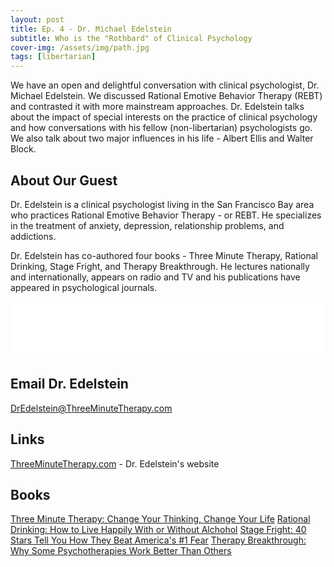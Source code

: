 ```yaml
---
layout: post
title: Ep. 4 - Dr. Michael Edelstein
subtitle: Who is the "Rothbard" of Clinical Psychology
cover-img: /assets/img/path.jpg
tags: [libertarian]
---
```



We have an open and delightful conversation with clinical psychologist, Dr. Michael Edelstein.  We discussed Rational Emotive Behavior Therapy (REBT) and contrasted it with more mainstream approaches.   Dr. Edelstein talks about the impact of special interests on the practice of clinical psychology and how conversations with his fellow (non-libertarian) psychologists go. We also talk about two major influences in his life - Albert Ellis and Walter Block.  

## About Our Guest

Dr. Edelstein is a clinical psychologist living in the San Francisco Bay area who practices Rational Emotive Behavior Therapy - or REBT. He specializes in the treatment of anxiety, depression, relationship problems, and addictions.

Dr. Edelstein has co-authored four books - Three Minute Therapy, Rational Drinking, Stage Fright, and Therapy Breakthrough. He lectures nationally and internationally, appears on radio and TV and his publications have appeared in psychological journals.

<iframe class="podcast" style="border: none" src="//html5-player.libsyn.com/embed/episode/id/8712119/height/90/theme/custom/thumbnail/yes/direction/backward/render-playlist/no/custom-color/6fb0e3/" height="90" width="100%" scrolling="no"  allowfullscreen webkitallowfullscreen mozallowfullscreen oallowfullscreen msallowfullscreen></iframe>

## Email Dr. Edelstein
[DrEdelstein@ThreeMinuteTherapy.com](mailto://DrEdelstein@ThreeMinuteTherapy.com)

## Links

[ThreeMinuteTherapy.com](https://threeminutetherapy.com/) - Dr. Edelstein's website

## Books

[Three Minute Therapy: Change Your Thinking, Change Your Life](https://www.amazon.com/Three-Minute-Therapy-Change-Thinking/dp/0944435424/ref=sr_1_1?ie=UTF8&qid=1550634817&sr=8-1&keywords=michael+edelstein)
[Rational Drinking:  How to Live Happily With or Without Alchohol](https://www.amazon.com/gp/product/1523245514/ref=dbs_a_def_rwt_bibl_vppi_i1)
[Stage Fright: 40 Stars Tell You How They Beat America's #1 Fear](https://www.amazon.com/gp/product/1884365469/ref=dbs_a_def_rwt_bibl_vppi_i2)
[Therapy Breakthrough: Why Some Psychotherapies Work Better Than Others](https://www.amazon.com/gp/product/0812696867/ref=dbs_a_def_rwt_bibl_vppi_i3)


